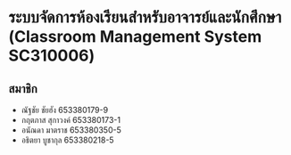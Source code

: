 # ระบบจัดการห้องเรียนสำหรับอาจารย์และนักศึกษา (Classroom Management System SC310006)

## **สมาชิก**
- ณัฐชัย ชัยฮัง 653380179-9
- กฤตภาส สุกาวงค์ 653380173-1
- อนัณดา มาตราช 653380350-5
- อธิตยา บูชากุล 653380218-5
